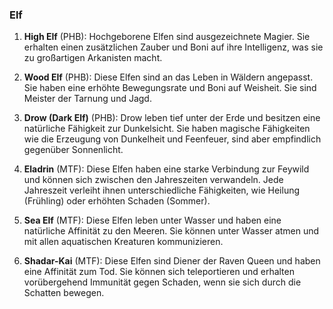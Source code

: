 
### **Elf**

1. **High Elf** (PHB): Hochgeborene Elfen sind ausgezeichnete Magier. Sie erhalten einen zusätzlichen Zauber und Boni auf ihre Intelligenz, was sie zu großartigen Arkanisten macht.
    
2. **Wood Elf** (PHB): Diese Elfen sind an das Leben in Wäldern angepasst. Sie haben eine erhöhte Bewegungsrate und Boni auf Weisheit. Sie sind Meister der Tarnung und Jagd.
    
3. **Drow (Dark Elf)** (PHB): Drow leben tief unter der Erde und besitzen eine natürliche Fähigkeit zur Dunkelsicht. Sie haben magische Fähigkeiten wie die Erzeugung von Dunkelheit und Feenfeuer, sind aber empfindlich gegenüber Sonnenlicht.
    
4. **Eladrin** (MTF): Diese Elfen haben eine starke Verbindung zur Feywild und können sich zwischen den Jahreszeiten verwandeln. Jede Jahreszeit verleiht ihnen unterschiedliche Fähigkeiten, wie Heilung (Frühling) oder erhöhten Schaden (Sommer).
    
5. **Sea Elf** (MTF): Diese Elfen leben unter Wasser und haben eine natürliche Affinität zu den Meeren. Sie können unter Wasser atmen und mit allen aquatischen Kreaturen kommunizieren.
    
6. **Shadar-Kai** (MTF): Diese Elfen sind Diener der Raven Queen und haben eine Affinität zum Tod. Sie können sich teleportieren und erhalten vorübergehend Immunität gegen Schaden, wenn sie sich durch die Schatten bewegen.